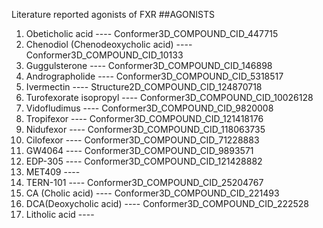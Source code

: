 Literature reported agonists of FXR
##AGONISTS 

1.	Obeticholic acid		----	Conformer3D_COMPOUND_CID_447715
2.	Chenodiol (Chenodeoxycholic acid)		---- 	Conformer3D_COMPOUND_CID_10133
3.	Guggulsterone		----	Conformer3D_COMPOUND_CID_146898
4.	Andrographolide		----	Conformer3D_COMPOUND_CID_5318517
5.	Ivermectin			----	Structure2D_COMPOUND_CID_124870718 
6.	Turofexorate isopropyl	----	Conformer3D_COMPOUND_CID_10026128
7.	Vidofludimus		----	Conformer3D_COMPOUND_CID_9820008
8.	Tropifexor			----	Conformer3D_COMPOUND_CID_121418176
9.	Nidufexor			----	Conformer3D_COMPOUND_CID_118063735
10.	Cilofexor			----	Conformer3D_COMPOUND_CID_71228883
11.	GW4064			----	Conformer3D_COMPOUND_CID_9893571
12.	EDP-305			----	Conformer3D_COMPOUND_CID_121428882
13.	MET409			---- 
14.	TERN-101			----	Conformer3D_COMPOUND_CID_25204767
15.	 CA (Cholic acid)		----	Conformer3D_COMPOUND_CID_221493
16.	DCA(Deoxycholic acid)	----	Conformer3D_COMPOUND_CID_222528
17.	Litholic acid		---- 
